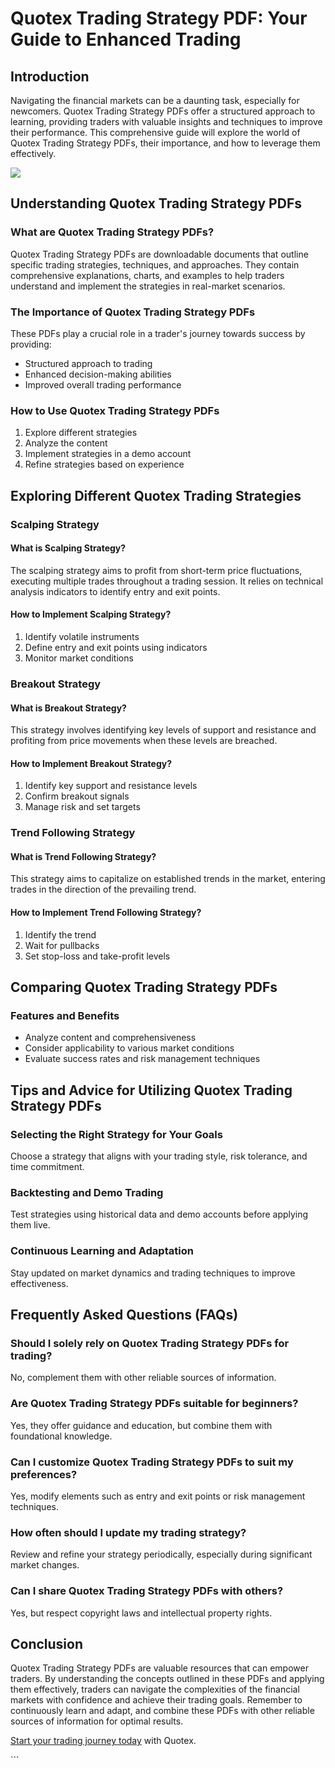 # Quotex Trading Strategy PDF: Your Guide to Enhanced Trading

## Introduction

Navigating the financial markets can be a daunting task, especially for
newcomers. Quotex Trading Strategy PDFs offer a structured approach to
learning, providing traders with valuable insights and techniques to
improve their performance. This comprehensive guide will explore the
world of Quotex Trading Strategy PDFs, their importance, and how to
leverage them effectively.

[![](https://static.quotex.io/files/4_en/300_250.jpg)](https://traff.sbs/brokerqxlid)

## Understanding Quotex Trading Strategy PDFs

### What are Quotex Trading Strategy PDFs?

Quotex Trading Strategy PDFs are downloadable documents that outline
specific trading strategies, techniques, and approaches. They contain
comprehensive explanations, charts, and examples to help traders
understand and implement the strategies in real-market scenarios.

### The Importance of Quotex Trading Strategy PDFs

These PDFs play a crucial role in a trader\'s journey towards success by
providing:

-   Structured approach to trading
-   Enhanced decision-making abilities
-   Improved overall trading performance

### How to Use Quotex Trading Strategy PDFs

1.  Explore different strategies
2.  Analyze the content
3.  Implement strategies in a demo account
4.  Refine strategies based on experience

## Exploring Different Quotex Trading Strategies

### Scalping Strategy

#### What is Scalping Strategy?

The scalping strategy aims to profit from short-term price fluctuations,
executing multiple trades throughout a trading session. It relies on
technical analysis indicators to identify entry and exit points.

#### How to Implement Scalping Strategy?

1.  Identify volatile instruments
2.  Define entry and exit points using indicators
3.  Monitor market conditions

### Breakout Strategy

#### What is Breakout Strategy?

This strategy involves identifying key levels of support and resistance
and profiting from price movements when these levels are breached.

#### How to Implement Breakout Strategy?

1.  Identify key support and resistance levels
2.  Confirm breakout signals
3.  Manage risk and set targets

### Trend Following Strategy

#### What is Trend Following Strategy?

This strategy aims to capitalize on established trends in the market,
entering trades in the direction of the prevailing trend.

#### How to Implement Trend Following Strategy?

1.  Identify the trend
2.  Wait for pullbacks
3.  Set stop-loss and take-profit levels

## Comparing Quotex Trading Strategy PDFs

### Features and Benefits

-   Analyze content and comprehensiveness
-   Consider applicability to various market conditions
-   Evaluate success rates and risk management techniques

## Tips and Advice for Utilizing Quotex Trading Strategy PDFs

### Selecting the Right Strategy for Your Goals

Choose a strategy that aligns with your trading style, risk tolerance,
and time commitment.

### Backtesting and Demo Trading

Test strategies using historical data and demo accounts before applying
them live.

### Continuous Learning and Adaptation

Stay updated on market dynamics and trading techniques to improve
effectiveness.

## Frequently Asked Questions (FAQs)

### Should I solely rely on Quotex Trading Strategy PDFs for trading?

No, complement them with other reliable sources of information.

### Are Quotex Trading Strategy PDFs suitable for beginners?

Yes, they offer guidance and education, but combine them with
foundational knowledge.

### Can I customize Quotex Trading Strategy PDFs to suit my preferences?

Yes, modify elements such as entry and exit points or risk management
techniques.

### How often should I update my trading strategy?

Review and refine your strategy periodically, especially during
significant market changes.

### Can I share Quotex Trading Strategy PDFs with others?

Yes, but respect copyright laws and intellectual property rights.

## Conclusion

Quotex Trading Strategy PDFs are valuable resources that can empower
traders. By understanding the concepts outlined in these PDFs and
applying them effectively, traders can navigate the complexities of the
financial markets with confidence and achieve their trading goals.
Remember to continuously learn and adapt, and combine these PDFs with
other reliable sources of information for optimal results.

[Start your trading journey
today](\%22https://traff.sbs/brokerqxsignup\%22) with Quotex.

\`\`\`

